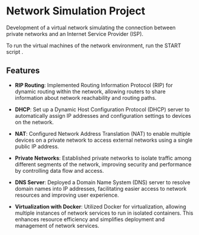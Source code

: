 # Network Simulation Project
Development of a virtual network simulating the connection between private networks and an Internet Service Provider (ISP).

To run the virtual machines of the network environment, run the START script . 

## Features

- **RIP Routing**: Implemented Routing Information Protocol (RIP) for dynamic routing within the network,
  allowing routers to share information about network reachability and routing paths.

- **DHCP**: Set up a Dynamic Host Configuration Protocol (DHCP) server to automatically assign IP addresses and configuration settings to devices on the network.

- **NAT**: Configured Network Address Translation (NAT) to enable multiple devices on a private network to access external networks using a single public IP address.

- **Private Networks**: Established private networks to isolate traffic among different segments of the network,
  improving security and performance by controlling data flow and access.

- **DNS Server**: Deployed a Domain Name System (DNS) server to resolve domain names into IP addresses,
  facilitating easier access to network resources and improving user experience.

- **Virtualization with Docker**: Utilized Docker for virtualization, allowing multiple instances of network services to run in isolated containers.
  This enhances resource efficiency and simplifies deployment and management of network services.
